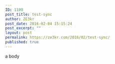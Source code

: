 ```yaml
---
ID: 1100
post_title: test-sync
author: ZE3kr
post_date: 2016-02-04 15:15:24
post_excerpt: ""
layout: post
permalink: https://ze3kr.com/2016/02/test-sync/
published: true
---
```

a body